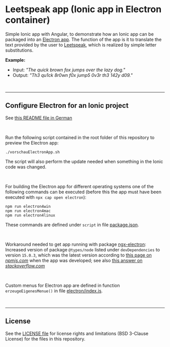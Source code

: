 # Leetspeak app (Ionic app in Electron container) #

Simple Ionic app with Angular, to demonstrate how an Ionic app can be
packaged into an [Electron app](https://www.electronjs.org/).
The function of the app is it to translate the text provided by the user
to [Leetspeak](https://en.wikipedia.org/wiki/Leet), which is realized by simple letter substitutions.

**Example:**
* Input:  *"The quick brown fox jumps over the lazy dog."*
* Output: *"Th3 qu1ck 8r0wn f0x jump5 0v3r th3 142y d09."*

<br>

----

## Configure Electron for an Ionic project ##

See [this README file in German](https://github.com/MDecker-MobileComputing/Ionic_Wuerfel/blob/electron/README_electron.md)

<br>

Run the following script contained in the root folder of this repository to preview the Electron app:
```
./vorschauElectronApp.sh
```
The script will also perform the update needed when something in the Ionic code was changed.

<br>

For building the Electron app for different operating systems one of the following commands can be executed (before this the app must have been executed with `npx cap open electron`):
```
npm run electron4win
npm run electron4mac
npm run electron4linux
```
These commands are defined under `script` in file [package.json](./package.json).

<br>

Workaround needed to get app running with package [ngx-electron](https://www.npmjs.com/package/ngx-electron):
Increased version of package `@types/node` listed under `devDependencies` to version `15.0.3`, which was the latest
version according to [this page on *npmjs.com*](https://www.npmjs.com/package/@types/node) when the app was developed;
see also [this answer on *stackoverflow.com*](https://stackoverflow.com/a/66596834/1364368)

<br>

Custom menus for Electron app are defined in function `erzeugeEigenesMenue()` in file [electron/index.js](electron/index.js).

<br>

----

## License ##

See the [LICENSE file](LICENSE.md) for license rights and limitations (BSD 3-Clause License) for the files in this repository.

<br>

